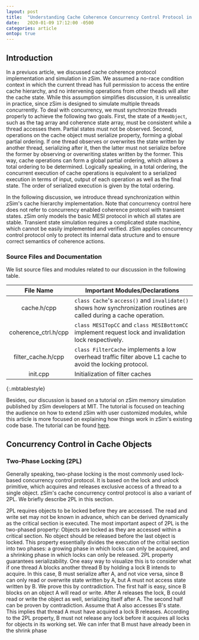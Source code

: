 ```yaml
---
layout: post
title:  "Understanding Cache Coherence Concurrency Control Protocol in zSim"
date:   2020-01-09 17:12:00 -0500
categories: article
ontop: true
---
```


## Introduction

In a previuos article, we discussed cache coherence protocol implementation and simulation in zSim. We assumed a no-race
condition context in which the current thread has full permission to access the entire cache hierarchy, and no intervening
operations from other theads will alter the cache state. While this assumption simplifies discussion, it is unrealistic 
in practice, since zSim is designed to simulate multiple threads concurrently. To deal with concurrency, we must synchronize
threads properly to achieve the following two goals. First, the state of a `MemObject`, such as the tag array and coherence
state array, must be consistent while a thread accesses them. Partial states must not be observed. Second, operations on
the cache object must serialize property, forming a global partial ordering. If one thread observes or overwrites the 
state written by another thread, serializing after it, then the latter must not serialize before the former by observing 
or overwriting states written by the former. This way, cache operations can form a global partial ordering, which allows 
a total ordering to be determined. Logically speaking, in a total ordering, the concurrent execution of cache operations 
is equivalent to a serialized execution in terms of input, output of each operation as well as the final state. The
order of serialized execution is given by the total ordering.

In the following discussion, we introduce thread synchronization within zSim's cache hierarchy implementation. Note that
concurrency control here does not refer to concurrency enabled coherence protocol with transient states. zSim only models 
the basic MESI protocol in which all states are stable. Transient state simulation requires a complicated state machine, 
which cannot be easily implemented and verified. zSim applies concurrency control protocol only to protect its internal
data structure and to ensure correct semantics of coherence actions. 

### Source Files and Documentation

We list source files and modules related to our discussion in the following table.

| File Name                        | Important Modules/Declarations |
|:--------------------------------:|--------------------------------|
| cache.h/cpp | `class Cache`'s `access()` and `invalidate()` shows how synchronization routines are called during a cache operation. |
| coherence\_ctrl.h/cpp | `class MESITopCC` and `class MESIBottomCC` implement request lock and invalidation lock respectively. |
| filter\_cache.h/cpp | `class FilterCache` implements a low overhead traffic filter above L1 cache to avoid the locking protocol. |
| init.cpp | Initialization of filter caches |
{:.mbtablestyle}

Besides, our discussion is based on a tutorial on zSim memory simulation published by zSim developers at MIT. The tutorial
is focused on teaching the audience on how to extend zSim with user customized modules, while this article is more focused 
on explaining how things work in zSim's existing code base. The tutorial can be found 
[here](http://zsim.csail.mit.edu/tutorial/slides/memory.pdf).

## Concurrency Control in Cache Objects

### Two-Phase Locking (2PL)

Generally speaking, two-phase locking is the most commonly used lock-based concurrency control protocol. It is based on
the lock and unlock primitive, which acquires and releases exclusive access of a thread to a single object. zSim's cache 
concurrency control protocol is also a variant of 2PL. We briefly describe 2PL in this section. 

2PL requires objects to be locked before they are accessed. The read and write set may not be known in advance, which can 
be derived dynamically as the critical section is executed. The most important aspect of 2PL is the two-phased property:
Objects are locked as they are accessed within a critical section. No object should be released before the last object
is locked. This property essentially divides the execution of the critial section into two phases: a growing phase in which
locks can only be acquired, and a shrinking phase in which locks can only be released. 2PL property guarantees serializability.
One easy way to visualize this is to consider what if one thread A blocks another thread B by holding a lock B intends to
acquire. In this case, B must serialize after A, and not vice versa, since B can only read or overwrite state written by A,
but A must not access state written by B. We prove this by contradiction. The first half is easy, since B blocks on an
object A will read or write. After A releases the lock, B could read or write the object as well, serializing itself
after A. The second half can be proven by contradiction. Assume that A also accesses B's state. This implies that thread
A must have acquired a lock B releases. According to the 2PL property, B must not release any lock before it acquires 
all locks for objects in its working set. We can infer that B must have already been in the shrink phase